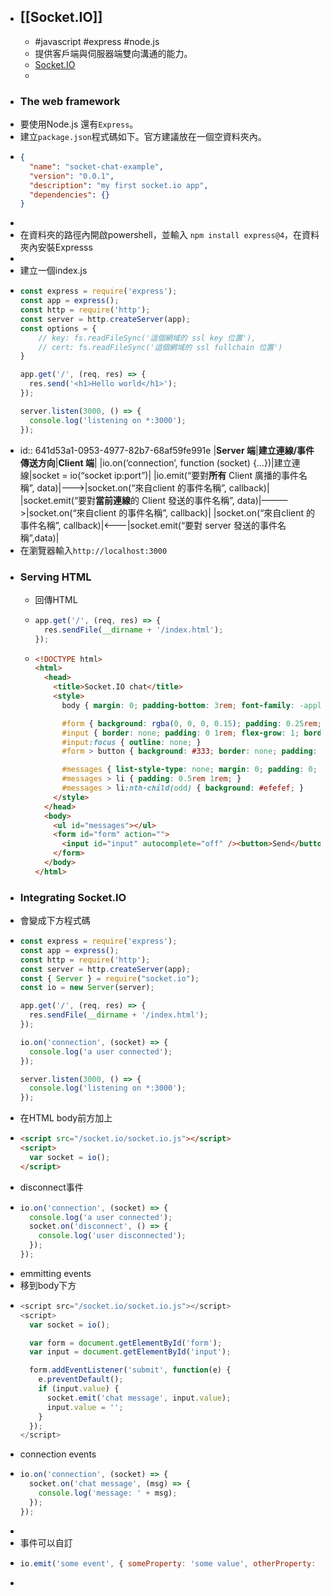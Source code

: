 - ## [[Socket.IO]]
	- #javascript #express #node.js
	- 提供客戶端與伺服器端雙向溝通的能力。
	- [Socket.IO](https://socket.io/get-started/chat#broadcasting)
	-
- ### The web framework
- 要使用Node.js 還有`Express`。
- 建立`package.json`程式碼如下。官方建議放在一個空資料夾內。
- ```Json
  {
    "name": "socket-chat-example",
    "version": "0.0.1",
    "description": "my first socket.io app",
    "dependencies": {}
  }
  ```
-
- 在資料夾的路徑內開啟powershell，並輸入 `npm install express@4`，在資料夾內安裝Expresss
-
- 建立一個index.js
- ```js
  const express = require('express');
  const app = express();
  const http = require('http');
  const server = http.createServer(app);
  const options = {
      // key: fs.readFileSync('這個網域的 ssl key 位置'),
      // cert: fs.readFileSync('這個網域的 ssl fullchain 位置')
  }
  
  app.get('/', (req, res) => {
    res.send('<h1>Hello world</h1>');
  });
  
  server.listen(3000, () => {
    console.log('listening on *:3000');
  });
  ```
- id:: 641d53a1-0953-4977-82b7-68af59fe991e
  |**Server 端**|**建立連線/事件傳送方向**|**Client 端**|
  |io.on(‘connection’, function (socket) {…})|建立連線|socket = io(“socket ip:port”)|
  |io.emit(“要對**所有** Client 廣播的事件名稱”, data)|———>|socket.on(“來自client 的事件名稱”, callback)|
  |socket.emit(“要對**當前連線**的 Client 發送的事件名稱”, data)|———>|socket.on(“來自client 的事件名稱”, callback)|
  |socket.on(“來自client 的事件名稱”, callback)|<———|socket.emit(“要對 server 發送的事件名稱”,data)|
- 在瀏覽器輸入`http://localhost:3000`
- ### Serving HTML
	- 回傳HTML
	- ```js
	  app.get('/', (req, res) => {
	    res.sendFile(__dirname + '/index.html');
	  });
	  ```
	- ```html
	  <!DOCTYPE html>
	  <html>
	    <head>
	      <title>Socket.IO chat</title>
	      <style>
	        body { margin: 0; padding-bottom: 3rem; font-family: -apple-system, BlinkMacSystemFont, "Segoe UI", Roboto, Helvetica, Arial, sans-serif; }
	  
	        #form { background: rgba(0, 0, 0, 0.15); padding: 0.25rem; position: fixed; bottom: 0; left: 0; right: 0; display: flex; height: 3rem; box-sizing: border-box; backdrop-filter: blur(10px); }
	        #input { border: none; padding: 0 1rem; flex-grow: 1; border-radius: 2rem; margin: 0.25rem; }
	        #input:focus { outline: none; }
	        #form > button { background: #333; border: none; padding: 0 1rem; margin: 0.25rem; border-radius: 3px; outline: none; color: #fff; }
	  
	        #messages { list-style-type: none; margin: 0; padding: 0; }
	        #messages > li { padding: 0.5rem 1rem; }
	        #messages > li:nth-child(odd) { background: #efefef; }
	      </style>
	    </head>
	    <body>
	      <ul id="messages"></ul>
	      <form id="form" action="">
	        <input id="input" autocomplete="off" /><button>Send</button>
	      </form>
	    </body>
	  </html>
	  ```
- ### Integrating Socket.IO
- 會變成下方程式碼
- ```js
  const express = require('express');
  const app = express();
  const http = require('http');
  const server = http.createServer(app);
  const { Server } = require("socket.io");
  const io = new Server(server);
  
  app.get('/', (req, res) => {
    res.sendFile(__dirname + '/index.html');
  });
  
  io.on('connection', (socket) => {
    console.log('a user connected');
  });
  
  server.listen(3000, () => {
    console.log('listening on *:3000');
  });
  ```
- 在HTML body前方加上
- ```html
  <script src="/socket.io/socket.io.js"></script>
  <script>
    var socket = io();
  </script>
  ```
- disconnect事件
- ```js
  io.on('connection', (socket) => {
    console.log('a user connected');
    socket.on('disconnect', () => {
      console.log('user disconnected');
    });
  });
  ```
- emmitting events
- 移到body下方
- ```js
  <script src="/socket.io/socket.io.js"></script>
  <script>
    var socket = io();
  
    var form = document.getElementById('form');
    var input = document.getElementById('input');
  
    form.addEventListener('submit', function(e) {
      e.preventDefault();
      if (input.value) {
        socket.emit('chat message', input.value);
        input.value = '';
      }
    });
  </script>
  ```
- connection events
- ```js
  io.on('connection', (socket) => {
    socket.on('chat message', (msg) => {
      console.log('message: ' + msg);
    });
  });
  ```
-
- 事件可以自訂
- ```js
  io.emit('some event', { someProperty: 'some value', otherProperty: 'other value' }); // This will emit the event to all connected sockets
  ```
-